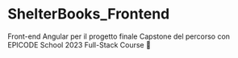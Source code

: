 # ShelterBooks_Frontend
Front-end Angular per il progetto finale Capstone del percorso con EPICODE School 2023 Full-Stack Course 🚀

